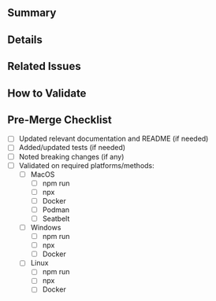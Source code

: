 ## Summary

<!-- Concisely describe what this PR changes and why. Focus on impact and
urgency. -->

## Details

<!-- Add any extra context and design decisions. Keep it brief but complete. -->

## Related Issues

<!-- Use keywords to auto-close issues (Closes #123, Fixes #456). If this PR is
only related to an issue or is a partial fix, simply reference the issue number
without a keyword (Related to #123). -->

## How to Validate

<!-- List exact steps for reviewers to validate the change. Include commands,
expected results, and edge cases. -->

## Pre-Merge Checklist

<!-- Check all that apply before requesting review or merging. -->

- [ ] Updated relevant documentation and README (if needed)
- [ ] Added/updated tests (if needed)
- [ ] Noted breaking changes (if any)
- [ ] Validated on required platforms/methods:
  - [ ] MacOS
    - [ ] npm run
    - [ ] npx
    - [ ] Docker
    - [ ] Podman
    - [ ] Seatbelt
  - [ ] Windows
    - [ ] npm run
    - [ ] npx
    - [ ] Docker
  - [ ] Linux
    - [ ] npm run
    - [ ] npx
    - [ ] Docker
